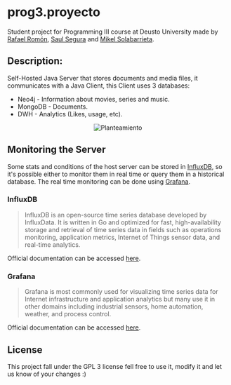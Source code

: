 # prog3.proyecto
Student project for Programming III course at Deusto University made by [Rafael Romón](https://github.com/rafaelromon), [Saul Segura](https://github.com/luasaul) and [Mikel Solabarrieta](https://github.com/mikelsr). 

## Description:
Self-Hosted Java Server that stores documents and media files, it communicates with a Java Client, this Client uses 3 databases: 

* Neo4j - Information about movies, series and music.
* MongoDB - Documents.
* DWH - Analytics (Likes, usage, etc).

<p align="center">
  <img src="https://github.com/Ninia/prog3.proyecto/blob/master/web/planteamiento.png" alt="Planteamiento"/>
</p>

## Monitoring the Server
Some stats and conditions of the host server can be stored in [InfluxDB](
https://github.com/influxdata/influxdb),
so it's possible either to monitor them in real time or query them in a
historical database. The real time monitoring can be done using [Grafana](
http://grafana.org/).
### InfluxDB
>InfluxDB is an open-source time series database developed by InfluxData.
It is written in Go and optimized for fast, high-availability storage and
retrieval of time series data in fields such as operations monitoring,
application metrics, Internet of Things sensor data, and real-time analytics. 

Official documentation can be accessed [here](
https://docs.influxdata.com/influxdb/v1.2/).
### Grafana
>Grafana is most commonly used for visualizing time series data for Internet
infrastructure and application analytics but many use it in other domains
including industrial sensors, home automation, weather, and process control.

Official documentation can be accessed [here](
http://docs.grafana.org/).

## License
This project fall under the GPL 3 license fell free to use it, modify it and let us know of your changes :)


